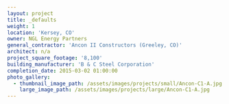 ```yaml
---
layout: project
title: _defaults
weight: 1
location: 'Kersey, CO'
owner: NGL Energy Partners
general_contractor: 'Ancon II Constructors (Greeley, CO)'
architect: n/a
project_square_footage: '8,100'
building_manufacturer: 'B & C Steel Corporation'
completion_date: 2015-03-02 01:00:00
photo_gallery:
  - thumbnail_image_path: /assets/images/projects/small/Ancon-C1-A.jpg
    large_image_path: /assets/images/projects/large/Ancon-C1-A.jpg
---
```

